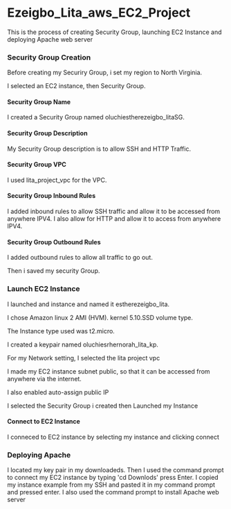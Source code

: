 # Ezeigbo_Lita_aws_EC2_Project
This is the process of creating Security Group, launching EC2 Instance and deploying Apache web server

### Security Group Creation
Before creating my Securiry Group, i set my region to North Virginia.

I selected an EC2 instance, then Security Group. 

#### Security Group Name
I created a Security Group named oluchiestherezeigbo_litaSG.

#### Security Group Description
My Security Group description is to allow SSH and HTTP Traffic. 

#### Security Group VPC
I used lita_project_vpc for the VPC.

#### Security Group Inbound Rules
I added inbound rules to allow SSH traffic and allow it to be accessed from anywhere IPV4. I also allow for HTTP and allow it to access from anywhere IPV4.

#### Security Group Outbound Rules
I added outbound rules to allow all traffic to go out.

Then i saved my security Group.

### Launch EC2 Instance
I launched and instance and named it estherezeigbo_lita. 

I chose Amazon linux 2 AMI (HVM). kernel 5.10.SSD volume type.

The Instance type used was t2.micro.

I created a keypair named oluchiesrhernorah_lita_kp.

For my Network setting, I selected the lita project vpc

I made my EC2 instance subnet public, so that it can be accessed from anywhere via the internet. 

I also enabled auto-assign public IP

I selected the Security Group i created then Launched my Instance

#### Connect to EC2 Instance 
I conneced to EC2 instance by selecting my instance and clicking connect

### Deploying Apache
I located my key pair in my downloadeds. Then I used the command prompt to connect my EC2 instance by typing 'cd Downlods' press Enter. I copied my instance example from my SSH and pasted it in my command prompt and pressed enter.
I also used the command prompt to install Apache web server




